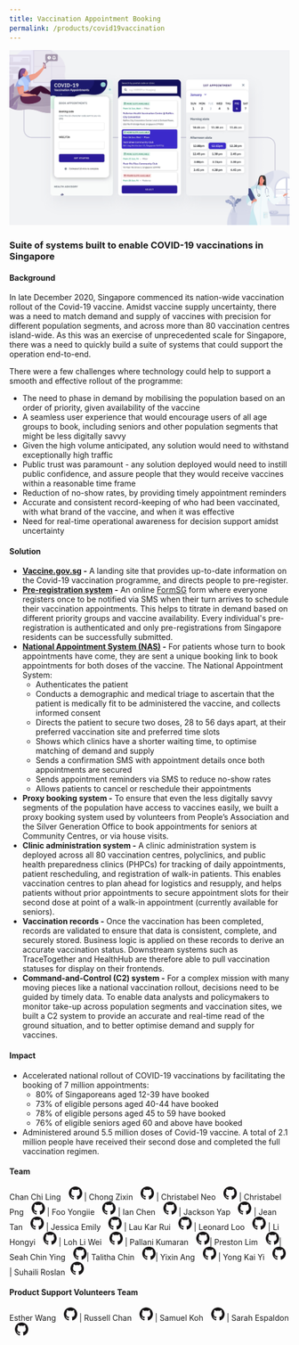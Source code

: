 ```yaml
---
title: Vaccination Appointment Booking
permalink: /products/covid19vaccination
---
```

![Alt text for image on Isomer site](/images/VaccOps.png)
### Suite of systems built to enable COVID-19 vaccinations in Singapore



#### Background 

In late December 2020, Singapore commenced its nation-wide vaccination rollout of the Covid-19 vaccine. Amidst vaccine supply uncertainty, there was a need to match demand and supply of vaccines with precision for different population segments, and across more than 80 vaccination centres island-wide. As this was an exercise of unprecedented scale for Singapore, there was a need to quickly build a suite of systems that could support the operation end-to-end.


There were a few challenges where technology could help to support a smooth and effective rollout of the programme:
* The need to phase in demand by mobilising the population based on an order of priority, given availability of the vaccine
* A seamless user experience that would encourage users of all age groups to book, including seniors and other population segments that might be less digitally savvy
* Given the high volume anticipated, any solution would need to withstand exceptionally high traffic
* Public trust was paramount - any solution deployed would need to instill public confidence, and assure people that they would receive vaccines within a reasonable time frame 
* Reduction of no-show rates, by providing timely appointment reminders
* Accurate and consistent record-keeping of who had been vaccinated, with what brand of the vaccine, and when it was effective
* Need for real-time operational awareness for decision support amidst uncertainty



#### Solution

* **[Vaccine.gov.sg](https://vaccine.gov.sg) -** A landing site that provides up-to-date information on the Covid-19 vaccination programme, and directs people to pre-register.
* **[Pre-registration system](https://preregister.vaccine.gov.sg) -** An online [FormSG](/products/formsg) form where everyone registers once to be notified via SMS when their turn arrives to schedule their vaccination appointments. This helps to titrate in demand based on different priority groups and vaccine availability. Every individual's pre-registration is authenticated and only pre-registrations from Singapore residents can be successfully submitted. 
* **[National Appointment System (NAS)](http://appointments.vaccine.gov.sg) -** For patients whose turn to book appointments have come, they are sent a unique booking link to book appointments for both doses of the vaccine. The National Appointment System:
	* Authenticates the patient 
	* Conducts a demographic and medical triage to ascertain that the patient is medically fit to be administered the vaccine, and collects informed consent 
	* Directs the patient to secure two doses, 28 to 56 days apart, at their preferred vaccination site and preferred time slots
	* Shows which clinics have a shorter waiting time, to optimise matching of demand and supply
	* Sends a confirmation SMS with appointment details once both appointments are secured 
	* Sends appointment reminders via SMS to reduce no-show rates
	* Allows patients to cancel or reschedule their appointments 
* **Proxy booking system -** To ensure that even the less digitally savvy segments of the population have access to vaccines easily, we built a proxy booking system used by volunteers from People’s Association and the Silver Generation Office to book appointments for seniors at Community Centres, or via house visits. 
* **Clinic administration system -** A clinic administration system is deployed across all 80 vaccination centres, polyclinics, and public health preparedness clinics (PHPCs) for tracking of daily appointments, patient rescheduling, and registration of walk-in patients. This enables vaccination centres to plan ahead for logistics and resupply, and helps patients without prior appointments to secure appointment slots for their second dose at point of a walk-in appointment (currently available for seniors).
* **Vaccination records -** Once the vaccination has been completed, records are validated to ensure that data is consistent, complete, and securely stored. Business logic is applied on these records to derive an accurate  vaccination status. Downstream systems such as TraceTogether and HealthHub are therefore able to pull vaccination statuses for display on their frontends.
* **Command-and-Control (C2) system -** For a complex mission with many moving pieces like a national vaccination rollout, decisions need to be guided by timely data. To enable data analysts and policymakers to monitor take-up across population segments and vaccination sites, we built a C2 system to provide an accurate and real-time read of the ground situation, and to better optimise demand and supply for vaccines. 



#### Impact

* Accelerated national rollout of COVID-19 vaccinations by facilitating the booking of 7 million appointments:
	* 80% of Singaporeans aged 12-39 have booked 
	* 73% of eligible persons aged 40-44 have booked 
	* 78% of eligible persons aged 45 to 59 have booked
	* 76% of eligible seniors aged 60 and above have booked
* Administered around 5.5 million doses of Covid-19 vaccine. A total of 2.1 million people have received their second dose and completed the full vaccination regimen.


#### Team

Chan Chi Ling <a href="https://github.com/chilingchan " style="display: inline-block; width: 24px; height: 24px; margin-bottom: -5px; margin-left: 10px;">
    <img border="0" alt="Github account" src="/images/Github-Mark-32px.png">
</a> | Chong Zixin <a href="https://github.com/chongzixin" style="display: inline-block; width: 24px; height: 24px; margin-bottom: -5px; margin-left: 10px;">
    <img border="0" alt="Github account" src="/images/Github-Mark-32px.png">
</a> | Christabel Neo <a href="https://github.com/christabelneo" style="display: inline-block; width: 24px; height: 24px; margin-bottom: -5px; margin-left: 10px;">
    <img border="0" alt="Github account" src="/images/Github-Mark-32px.png">
</a> | Christabel Png <a href="https://github.com/belpng" style="display: inline-block; width: 24px; height: 24px; margin-bottom: -5px; margin-left: 10px;">
    <img border="0" alt="Github account" src="/images/Github-Mark-32px.png">
</a> | Foo Yongiie <a href="https://github.com/yong-jie" style="display: inline-block; width: 24px; height: 24px; margin-bottom: -5px; margin-left: 10px;">
    <img border="0" alt="Github account" src="/images/Github-Mark-32px.png">
</a> | Ian Chen <a href="https://github.com/pregnantboy" style="display: inline-block; width: 24px; height: 24px; margin-bottom: -5px; margin-left: 10px;">
    <img border="0" alt="Github account" src="/images/Github-Mark-32px.png">
</a> | Jackson Yap <a href="https://github.com/jacksonOGP" style="display: inline-block; width: 24px; height: 24px; margin-bottom: -5px; margin-left: 10px;">
    <img border="0" alt="Github account" src="/images/Github-Mark-32px.png">
</a> | Jean Tan <a href="https://github.com/jeantanzj" style="display: inline-block; width: 24px; height: 24px; margin-bottom: -5px; margin-left: 10px;">
    <img border="0" alt="Github account" src="/images/Github-Mark-32px.png">
</a> | Jessica Emily <a href="https://github.com/jessicaemily" style="display: inline-block; width: 24px; height: 24px; margin-bottom: -5px; margin-left: 10px;">
    <img border="0" alt="Github account" src="/images/Github-Mark-32px.png">
</a> | Lau Kar Rui <a href="https://github.com/karrui" style="display: inline-block; width: 24px; height: 24px; margin-bottom: -5px; margin-left: 10px;">
    <img border="0" alt="Github account" src="/images/Github-Mark-32px.png">
</a> | Leonard Loo <a href="https://github.com/leonardloo" style="display: inline-block; width: 24px; height: 24px; margin-bottom: -5px; margin-left: 10px;">
    <img border="0" alt="Github account" src="/images/Github-Mark-32px.png">
</a> | Li Hongyi <a href="https://github.com/fynyky" style="display: inline-block; width: 24px; height: 24px; margin-bottom: -5px; margin-left: 10px;">
    <img border="0" alt="Github account" src="/images/Github-Mark-32px.png">
</a> | Loh Li Wei <a href="" style="display: inline-block; width: 24px; height: 24px; margin-bottom: -5px; margin-left: 10px;">
    <img border="0" alt="Github account" src="/images/Github-Mark-32px.png">
</a> | Pallani Kumaran <a href="https://github.com/pallani" style="display: inline-block; width: 24px; height: 24px; margin-bottom: -5px; margin-left: 10px;">
    <img border="0" alt="Github account" src="/images/Github-Mark-32px.png">
</a>| Preston Lim <a href="https://github.com/prestonlimlianjie" style="display: inline-block; width: 24px; height: 24px; margin-bottom: -5px; margin-left: 10px;">
    <img border="0" alt="Github account" src="/images/Github-Mark-32px.png">
</a>| Seah Chin Ying <a href="https://github.com/chinying" style="display: inline-block; width: 24px; height: 24px; margin-bottom: -5px; margin-left: 10px;">
    <img border="0" alt="Github account" src="/images/Github-Mark-32px.png">
</a>| Talitha Chin <a href="https://github.com/talithachin" style="display: inline-block; width: 24px; height: 24px; margin-bottom: -5px; margin-left: 10px;">
    <img border="0" alt="Github account" src="/images/Github-Mark-32px.png">
</a>| Yixin Ang <a href="https://github.com/artylope" style="display: inline-block; width: 24px; height: 24px; margin-bottom: -5px; margin-left: 10px;">
    <img border="0" alt="Github account" src="/images/Github-Mark-32px.png">
</a> | Yong Kai Yi <a href="https://github.com/theMogget" style="display: inline-block; width: 24px; height: 24px; margin-bottom: -5px; margin-left: 10px;">
    <img border="0" alt="Github account" src="/images/Github-Mark-32px.png">
</a> | Suhaili Roslan<a href="https://github.com/sraelynn" style="display: inline-block; width: 24px; height: 24px; margin-bottom: -5px; margin-left: 10px;">
    <img border="0" alt="Github account" src="/images/Github-Mark-32px.png">
</a>

#### Product Support Volunteers Team
Esther Wang <a href="" style="display: inline-block; width: 24px; height: 24px; margin-bottom: -5px; margin-left: 10px;">
    <img border="0" alt="Github account" src="/images/Github-Mark-32px.png">
</a> | Russell Chan <a href="https://github.com/russellwashere" style="display: inline-block; width: 24px; height: 24px; margin-bottom: -5px; margin-left: 10px;">
    <img border="0" alt="Github account" src="/images/Github-Mark-32px.png">
</a> | Samuel Koh <a href="" style="display: inline-block; width: 24px; height: 24px; margin-bottom: -5px; margin-left: 10px;">
    <img border="0" alt="Github account" src="/images/Github-Mark-32px.png">
</a> | Sarah Espaldon <a href="https://github.com/cakesoccer" style="display: inline-block; width: 24px; height: 24px; margin-bottom: -5px; margin-left: 10px;">
    <img border="0" alt="Github account" src="/images/Github-Mark-32px.png">
</a>